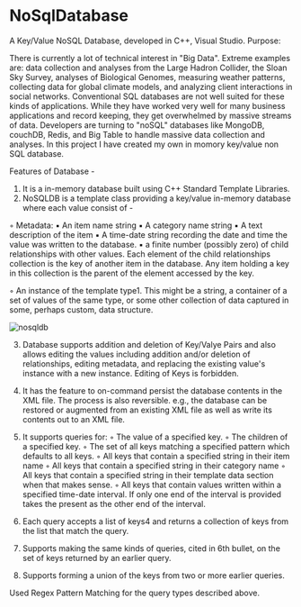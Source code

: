 # NoSqlDatabase

A Key/Value NoSQL Database, developed in C++, Visual Studio.
Purpose:

There is currently a lot of technical interest in "Big Data". Extreme examples are: data
collection and analyses from the Large Hadron Collider, the Sloan Sky Survey, analyses of Biological Genomes, measuring weather patterns, collecting data for global climate models, and analyzing client interactions in social networks.
Conventional SQL databases are not well suited for these kinds of applications. While they have worked very well for many business applications and record keeping, they get overwhelmed by massive streams of data. Developers are turning to "noSQL" databases like MongoDB, couchDB, Redis, and Big Table to handle massive data collection and analyses.
In this project I have created my own in momory key/value non SQL database.

Features of Database -  

1. It is a in-memory database built using C++ Standard Template Libraries.
2. NoSQLDB is a template class providing a key/value in-memory database where each value consist of -
  
  ◦ Metadata:
    ▪ An item name string
    ▪ A category name string
    ▪ A text description of the item
    ▪ A time-date string recording the date and time the value was written to the database.
    ▪ a finite number (possibly zero) of child relationships with other values. Each element of the child relationships collection is the key of another item in the database. Any item holding a key in this collection is the parent of the element accessed by the key.
  
  ◦ An instance of the template type1. This might be a string, a container of a set of values of the same type, or some other collection of data captured in some, perhaps custom, data structure.

![nosqldb](https://user-images.githubusercontent.com/24962915/35676068-62555490-0718-11e8-852d-3169f2042a16.JPG)

3. Database supports addition and deletion of Key/Valye Pairs and also allows editing the values including addition and/or deletion of relationships, editing metadata, and replacing the existing value's instance with a new instance. Editing of Keys is forbidden.

4. It has the feature to on-command persist the database contents in the XML file. The process is also reversible.  e.g., the database can be restored or augmented from an existing XML file as well as write its contents out to an XML file.

5. It supports queries for:
◦ The value of a specified key.
◦ The children of a specified key.
◦ The set of all keys matching a specified pattern which defaults to all keys.
◦ All keys that contain a specified string in their item name
◦ All keys that contain a specified string in their category name
◦ All keys that contain a specified string in their template data section when that makes sense.
◦ All keys that contain values written within a specified time-date interval. If only one end of the interval is provided  takes the present as the other end of the interval.

6. Each query accepts a list of keys4 and returns a collection of keys from the list that match the query.

7. Supports making the same kinds of queries, cited in 6th bullet, on the set of keys returned by an earlier query.

8. Supports forming a union of the keys from two or more earlier queries.

Used Regex Pattern Matching for the query types described above.

